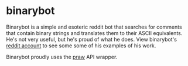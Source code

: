 binarybot
=========

Binarybot is a simple and esoteric reddit bot that searches for comments that contain binary strings and translates them to their ASCII equivalents. He's not very useful, but he's proud of what he does. View binarybot's [reddit account](http://www.reddit.com/user/BinaryConversionBot/) to see some some of his examples of his work. 

Binarybot proudly uses the [praw](https://github.com/praw-dev/praw) API wrapper.
